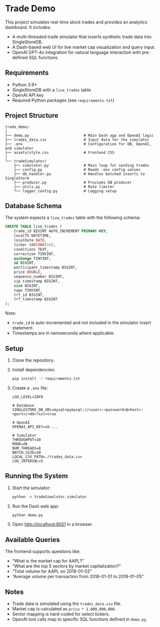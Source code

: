 # Trade Demo

This project simulates real-time stock trades and provides an analytics dashboard. It includes:

- A multi-threaded trade simulator that inserts synthetic trade data into SingleStoreDB.
- A Dash-based web UI for live market cap visualization and query input.
- OpenAI GPT-4o integration for natural language interaction with pre-defined SQL functions.

## Requirements

- Python 3.9+
- SingleStoreDB with a `live_trades` table
- OpenAI API key
- Required Python packages (see `requirements.txt`)

## Project Structure

```
trade_demo/
│
├── demo.py                         # Main Dash app and OpenAI logic
├── trades_data.csv                 # Input data for the simulator
├── .env                            # Configuration for DB, OpenAI, and simulator
├── assets/style.css                # Frontend CSS
│
└── tradeSimulator/
    ├── simulator.py                # Main loop for sending trades
    ├── config.py                   # Reads .env config values
    ├── db_handler.py               # Handles batched inserts to SingleStore
    ├── producer.py                 # Provides DB producer
    ├── utils.py                    # Rate limiter
    └── logger_config.py            # Logging setup
```

## Database Schema

The system expects a `live_trades` table with the following schema:

```sql
CREATE TABLE live_trades (
    trade_id BIGINT AUTO_INCREMENT PRIMARY KEY,
    localTS DATETIME,
    localDate DATE,
    ticker VARCHAR(16),
    conditions TEXT,
    correction TINYINT,
    exchange TINYINT,
    id BIGINT,
    participant_timestamp BIGINT,
    price DOUBLE,
    sequence_number BIGINT,
    sip_timestamp BIGINT,
    size BIGINT,
    tape TINYINT,
    trf_id BIGINT,
    trf_timestamp BIGINT
);
```

Note:
- `trade_id` is auto-incremented and not included in the simulator insert statement.
- Timestamps are in nanoseconds where applicable.

## Setup

1. Clone the repository.

2. Install dependencies:

   ```bash
   pip install -r requirements.txt
   ```

3. Create a `.env` file:

   ```env
   LOG_LEVEL=INFO

   # Database
   SINGLESTORE_DB_URL=mysql+pymysql://<user>:<password>@<host>:<port>/<db>?ssl=true

   # OpenAI
   OPENAI_API_KEY=sk-...

   # Simulator
   THROUGHPUT=10
   MODE=db
   NUM_THREADS=8
   BATCH_SIZE=10
   LOCAL_CSV_PATH=./trades_data.csv
   LOG_INTERVAL=5
   ```

## Running the System

1. Start the simulator:

   ```bash
   python -m tradeSimulator.simulator
   ```

2. Run the Dash web app:

   ```bash
   python demo.py
   ```

3. Open [http://localhost:8051](http://localhost:8051) in a browser.

## Available Queries

The frontend supports questions like:

- “What is the market cap for AAPL?”
- “What are the top 5 sectors by market capitalization?”
- “Total volume for AAPL on 2018-01-02”
- “Average volume per transaction from 2018-01-01 to 2018-01-05”

## Notes

- Trade data is simulated using the `trades_data.csv` file.
- Market cap is calculated as `price * 1,000,000,000`.
- Sector mapping is hard-coded for select tickers.
- OpenAI tool calls map to specific SQL functions defined in `demo.py`.